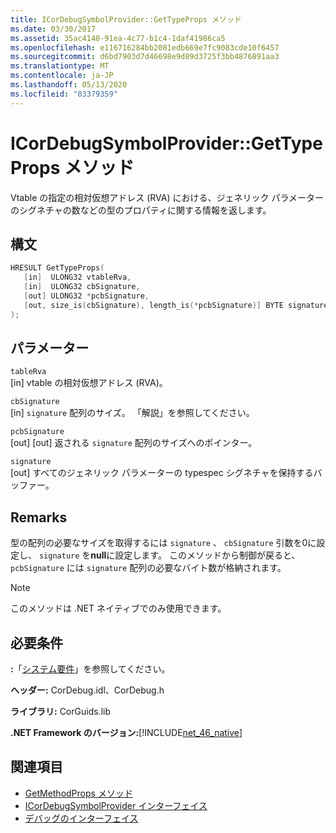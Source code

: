 ```yaml
---
title: ICorDebugSymbolProvider::GetTypeProps メソッド
ms.date: 03/30/2017
ms.assetid: 35ac4140-91ea-4c77-b1c4-1daf41986ca5
ms.openlocfilehash: e116716284bb2081edb669e7fc9083cde10f6457
ms.sourcegitcommit: d6bd7903d7d46698e9d89d3725f3bb4876891aa3
ms.translationtype: MT
ms.contentlocale: ja-JP
ms.lasthandoff: 05/13/2020
ms.locfileid: "83379359"
---
```

# <a name="icordebugsymbolprovidergettypeprops-method"></a>ICorDebugSymbolProvider::GetTypeProps メソッド
Vtable の指定の相対仮想アドレス (RVA) における、ジェネリック パラメーターのシグネチャの数などの型のプロパティに関する情報を返します。  
  
## <a name="syntax"></a>構文  
  
```cpp  
HRESULT GetTypeProps(  
   [in]  ULONG32 vtableRva,  
   [in]  ULONG32 cbSignature,  
   [out] ULONG32 *pcbSignature,  
   [out, size_is(cbSignature), length_is(*pcbSignature)] BYTE signature[]  
);  
```  
  
## <a name="parameters"></a>パラメーター  
 `tableRva`  
 [in] vtable の相対仮想アドレス (RVA)。  
  
 `cbSignature`  
 [in] `signature` 配列のサイズ。 「解説」を参照してください。  
  
 `pcbSignature`  
 [out] [out] 返される `signature` 配列のサイズへのポインター。  
  
 `signature`  
 [out] すべてのジェネリック パラメーターの typespec シグネチャを保持するバッファー。  
  
## <a name="remarks"></a>Remarks  
 型の配列の必要なサイズを取得するには `signature` 、 `cbSignature` 引数を0に設定し、 `signature` を**null**に設定します。 このメソッドから制御が戻ると、`pcbSignature` には `signature` 配列の必要なバイト数が格納されます。  
  
> [!NOTE]
> このメソッドは .NET ネイティブでのみ使用できます。  
  
## <a name="requirements"></a>必要条件  
 **:**「[システム要件](../../get-started/system-requirements.md)」を参照してください。  
  
 **ヘッダー:** CorDebug.idl、CorDebug.h  
  
 **ライブラリ:** CorGuids.lib  
  
 **.NET Framework のバージョン:**[!INCLUDE[net_46_native](../../../../includes/net-46-native-md.md)]  
  
## <a name="see-also"></a>関連項目

- [GetMethodProps メソッド](icordebugsymbolprovider-getmethodprops-method.md)
- [ICorDebugSymbolProvider インターフェイス](icordebugsymbolprovider-interface.md)
- [デバッグのインターフェイス](debugging-interfaces.md)
